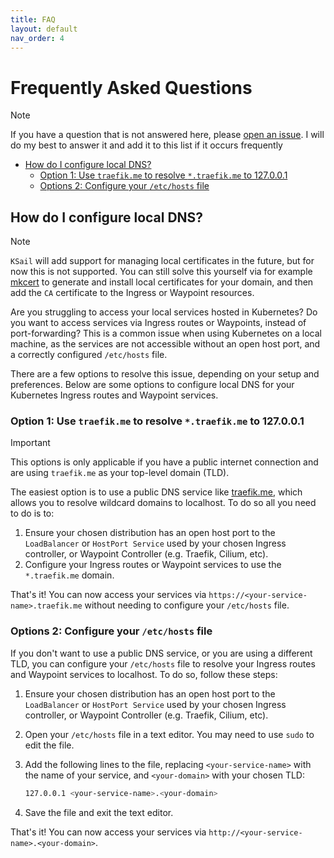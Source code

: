 ```yaml
---
title: FAQ
layout: default
nav_order: 4
---
```


# Frequently Asked Questions

> [!NOTE]
> If you have a question that is not answered here, please [open an issue](https://github.com/devantler-tech/ksail/issues/new). I will do my best to answer it and add it to this list if it occurs frequently

- [How do I configure local DNS?](#how-do-i-configure-local-dns)
  - [Option 1: Use `traefik.me` to resolve `*.traefik.me` to 127.0.0.1](#option-1-use-traefikme-to-resolve-traefikme-to-127001)
  - [Options 2: Configure your `/etc/hosts` file](#options-2-configure-your-etchosts-file)

## How do I configure local DNS?

> [!NOTE]
> `KSail` will add support for managing local certificates in the future, but for now this is not supported. You can still solve this yourself via for example [mkcert](https://github.com/FiloSottile/mkcert) to generate and install local certificates for your domain, and then add the `CA` certificate to the Ingress or Waypoint resources.

Are you struggling to access your local services hosted in Kubernetes? Do you want to access services via Ingress routes or Waypoints, instead of port-forwarding? This is a common issue when using Kubernetes on a local machine, as the services are not accessible without an open host port, and a correctly configured `/etc/hosts` file.

There are a few options to resolve this issue, depending on your setup and preferences. Below are some options to configure local DNS for your Kubernetes Ingress routes and Waypoint services.

### Option 1: Use `traefik.me` to resolve `*.traefik.me` to 127.0.0.1

> [!IMPORTANT]
> This options is only applicable if you have a public internet connection and are using `traefik.me` as your top-level domain (TLD).

The easiest option is to use a public DNS service like [traefik.me](https://traefik.me), which allows you to resolve wildcard domains to localhost. To do so all you need to do is to:

1. Ensure your chosen distribution has an open host port to the `LoadBalancer` or `HostPort Service` used by your chosen Ingress controller, or Waypoint Controller (e.g. Traefik, Cilium, etc).
2. Configure your Ingress routes or Waypoint services to use the `*.traefik.me` domain.

That's it! You can now access your services via `https://<your-service-name>.traefik.me` without needing to configure your `/etc/hosts` file.

### Options 2: Configure your `/etc/hosts` file

If you don't want to use a public DNS service, or you are using a different TLD, you can configure your `/etc/hosts` file to resolve your Ingress routes and Waypoint services to localhost. To do so, follow these steps:

1. Ensure your chosen distribution has an open host port to the `LoadBalancer` or `HostPort Service` used by your chosen Ingress controller, or Waypoint Controller (e.g. Traefik, Cilium, etc).
2. Open your `/etc/hosts` file in a text editor. You may need to use `sudo` to edit the file.
3. Add the following lines to the file, replacing `<your-service-name>` with the name of your service, and `<your-domain>` with your chosen TLD:

   ```sh
   127.0.0.1 <your-service-name>.<your-domain>
   ```

4. Save the file and exit the text editor.

That's it! You can now access your services via `http://<your-service-name>.<your-domain>`.
